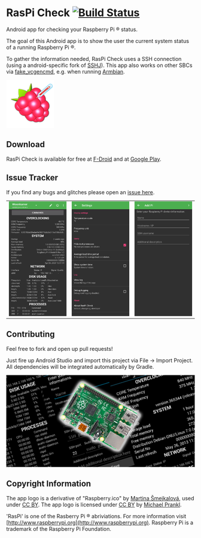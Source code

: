 # RasPi Check [![Build Status](https://travis-ci.org/eidottermihi/rpicheck.svg?branch=master)](https://travis-ci.org/eidottermihi/rpicheck)

Android app for checking your Raspberry Pi ® status.

The goal of this Android app is to show the user the current system status of a running Raspberry Pi ®.

To gather the information needed, RasPi Check uses a SSH connection (using a android-specific fork of [SSHJ](https://github.com/hierynomus/sshj)). This app also works on other SBCs via [fake_vcgencmd](https://github.com/clach04/fake_vcgencmd), e.g. when running [Armbian](https://www.armbian.com).

<img src="raspicheck.png" width="128px">

## Download

RasPi Check is available for free at [F-Droid](https://f-droid.org/repository/browse/?fdid=de.eidottermihi.raspicheck) and at [Google Play](https://play.google.com/store/apps/details?id=de.eidottermihi.raspicheck).

## Issue Tracker

If you find any bugs and glitches please open an [issue here](https://github.com/eidottermihi/rpicheck/issues).

|   |   |   |
|---|---|---|
![01-rpicheck.png](01-rpicheck.png) | ![02-rpicheck.png](02-rpicheck.png) | ![03-rpicheck.png](03-rpicheck.png)

## Contributing

Feel free to fork and open up pull requests!

Just fire up Android Studio and import this project via File -> Import Project.
All dependencies will be integrated automatically by Gradle.

![featured graphic](web_1024_500.jpg)

## Copyright Information

The app logo is a derivative of "Raspberry.ico" by [Martina Šmejkalová](http://www.sireasgallery.com/), used under [CC BY](http://creativecommons.org/licenses/by/2.0/). The app logo is licensed under [CC BY](http://creativecommons.org/licenses/by/2.0/) by [Michael Prankl](https://github.com/eidottermihi).

'RasPi' is one of the Rasberry Pi ® abriviations. For more information visit [http://www.raspberrypi.org](http://www.raspberrypi.org). Raspberry Pi is a trademark of the Raspberry Pi Foundation.
